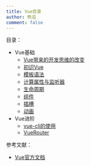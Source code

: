 ```yaml
---
title: Vue目录
author: 熊滔
comment: false
---
```


目录：

- Vue基础
  - [Vue带来的开发思维的改变](/vuepress-blog/Vue/Vue带来的开发思维的改变)
  - [初识Vue](/vuepress-blog/Vue/初识Vue)
  - [模板语法](/vuepress-blog/Vue/模板语法)
  - [计算属性与监听器](/vuepress-blog/Vue/计算属性与监听器)
  - [生命周期](/vuepress-blog/Vue/生命周期)
  - [组件](/vuepress-blog/Vue/组件)
  - [插槽](/vuepress-blog/Vue/插槽)
  - [动画](/vuepress-blog/Vue/动画)
- Vue进阶
  - [vue-cli的使用](/vuepress-blog/Vue/vue-cli的使用)
  - [VueRouter](/vuepress-blog/Vue/VueRouter)

参考文献：

- [Vue官方文档](https://cn.vuejs.org/v2/guide/transitions.html)

